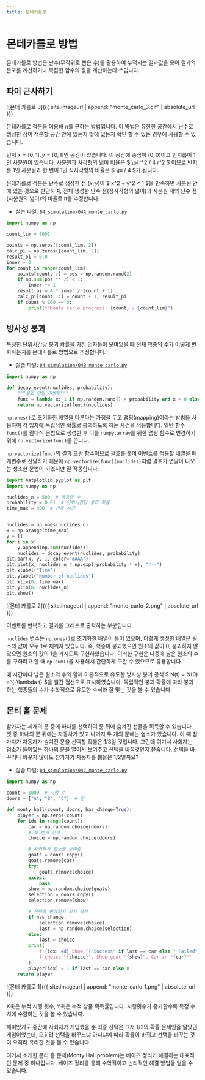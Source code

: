 ```yaml
---
title: 몬테카를로
---
```


# 몬테카를로 방법

몬테카를로 방법은 난수(무작위로 뽑은 수)를 활용하여 누적되는 결과값을 모아 결과의 분포를 계산하거나 복잡한 함수의 값을 계산하는데 쓰입니다.

## 파이 근사하기

![몬테 카를로 3]({{ site.imageurl | append: "monte_carlo_3.gif" | absolute_url }})

몬테카를로 적분을 이용해 $\pi$를 구하는 방법입니다. 이 방법은 유한한 공간에서 난수로 생성한 점이 적분할 공간 안에 있는지 밖에 있는지 확인 할 수 있는 경우에 사용할 수 있습니다.

먼저 $x=[0, 1], y=[0,1]$인 공간이 있습니다. 이 공간에 중심이 $(0, 0)$이고 반지름이 $1$인 사분원이 있습니다. 사분원과 사각형의 넓이 비율은 $ \pi r^2 / 4 r^2 $ 이므로 반지름 1인 사분원과 한 변이 1인 직사각형의 비율은 $ \pi / 4 $가 됩니다.

몬테카를로 적분은 난수로 생성한 점 $(x, y)$이 $ x^2 + y^2 < 1 $을 만족하면 사분원 안에 있는 것으로 판단하여, 전체 생성한 난수 점(정사각형의 넓이)과 사분원 내의 난수 점(사분원의 넓이)의 비율로 $\pi$를 추정합니다.

- 실습 파일: [`04_simulation/04A_monte_carlo.py`](https://github.com/CNU-Computer-Physics/Example-and-Practice/blob/main/04_simulation/04A_monte_carlo.py)

```python
import numpy as np

count_lim = 8001

points = np.zeros([count_lim, 2])
calc_pi = np.zeros([count_lim, 2])
result_pi = 0.0
inner = 0
for count in range(count_lim):
    points[count, :] = pos = np.random.rand(2)
    if np.sum(pos ** 2) < 1:
        inner += 1
    result_pi = 4 * inner / (count + 1)
    calc_pi[count, :] = count + 1, result_pi
    if count % 100 == 0:
        print(f"Monte carlo progress: {count} / {count_lim}")
```

## 방사성 붕괴

특정한 단위시간당 붕괴 확률을 가진 입자들이 모여있을 때 전체 핵종의 수가 어떻게 변화하는지를 몬테카를로 방법으로 추정합니다.

- 실습 파일: [`04_simulation/04B_monte_carlo.py`](https://github.com/CNU-Computer-Physics/Example-and-Practice/blob/main/04_simulation/04B_monte_carlo.py)

```python
import numpy as np

def decay_event(nuclides, probability):
    """붕괴 단일 이벤트"""
    func = lambda x: 1 if np.random.rand() > probability and x > 0 else 0
    return np.vectorize(func)(nuclides)
```

`np.ones()`로 초기화한 배열을 다룬다는 가정을 두고 맵핑(mapping)이라는 방법을 사용하여 각 입자에 독립적인 확률로 붕괴하도록 하는 사건을 적용합니다. 일반 함수 `func()`를 람다식 문법으로 생성한 후 이를 `numpy.array`를 위한 맵핑 함수로 변경하기 위해 `np.vectorize(func)`를 씁니다.

`np.vectorize(func)`의 결과 또란 함수이므로 괄호를 붙여 이벤트를 적용할 배열을 매개변수로 전달하기 때문에 `np.vectorize(func)(nuclides)`처럼 괄호가 연달아 나오는 생소한 문법이 되었지만 잘 작동합니다.

```python
import matplotlib.pyplot as plt
import numpy as np

nuclides_n = 500  # 핵종의 수
probability = 0.01  # 단위시간당 붕괴 확률
time_max = 300  # 관측 시간


nuclides = np.ones(nuclides_n)
x = np.arange(time_max)
y = []
for i in x:
    y.append(np.sum(nuclides))
    nuclides = decay_event(nuclides, probability)
plt.bar(x, y, 1, color="#AAA")
plt.plot(x, nuclides_n * np.exp(-probability * x), "r--")
plt.xlabel("Time")
plt.ylabel("Number of nuclides")
plt.xlim(0, time_max)
plt.ylim(0, nuclides_n)
plt.show()
```

![몬테 카를로 2]({{ site.imageurl | append: "monte_carlo_2.png" | absolute_url }})

이벤트를 반복하고 결과를 그래프로 출력하는 부분입니다.

`nuclides` 변수는 `np.ones()`로 초기화한 배열이 들어 있으며, 이렇게 생성한 배열은 원소의 값이 모두 1로 채워져 있습니다. 즉, 핵종이 붕괴했으면 원소의 값이 0, 붕괴하지 않았으면 원소의 값이 1을 가지도록 구현하였습니다. 이러한 구현은 나중에 남은 원소의 수를  구하려고 할 때 `np.sum()`을 사용해서 간단하게 구할 수 있으므로 유용합니다.

매 시간마다 남은 원소의 수와 함께 이론적으로 유도한 방사성 붕괴 공식 $ N(t) = N(0) e^{-\lambda t} $을 빨간 점선으로 표시하였습니다. 독립적인 붕괴 확률에 따라 붕괴 하는 핵종들의 수가 수학적으로 유도한 수식과 잘 맞는 것을 볼 수 있습니다.

## 몬티 홀 문제

참가자는 세개의 문 중에 하나를 선택하여 문 뒤에 숨겨진 선물을 획득할 수 있습니다. 셋 중 하나의 문 뒤에는 자동차가 있고 나머지 두 개의 문에는 염소가 있습니다. 이 때 참가자가 자동차가 숨겨진 문을 선택할 확률은 1/3일 것입니다. 그런데 여기서 사회자는 염소가 들어있는 하나의 문을 열어서 보여주고 선택을 바꿀것인지 묻습니다. 선택을 바꾸거나 바꾸지 않아도 참가자가 자동차를 뽑을은 1/2일까요?

- 실습 파일: [`04_simulation/04C_monte_carlo.py`](https://github.com/CNU-Computer-Physics/Example-and-Practice/blob/main/04_simulation/04C_monte_carlo.py)

```python
import numpy as np

count = 1000  # 시행 수
doors = ["A", "B", "C"]  # 문

def monty_hall(count, doors, has_change=True):
    player = np.zeros(count)
    for idx in range(count):
        car = np.random.choice(doors)
        # 첫 번째 선택
        choice = np.random.choice(doors)

        # 사회자가 염소를 보여줌
        goats = doors.copy()
        goats.remove(car)
        try:
            goats.remove(choice)
        except:
            pass
        show = np.random.choice(goats)
        selection = doors.copy()
        selection.remove(show)

        # 선택을 변경할지 말지 결정
        if has_change:
            selection.remove(choice)
            last = np.random.choice(selection)
        else:
            last = choice
        print(
            f'{idx: 4d} Show [{"Success" if last == car else " Failed"}]: '
            f'choice "{choice}", Show goat "{show}", Car in "{car}"'
        )
        player[idx] = 1 if last == car else 0
    return player
```

![몬테 카를로 1]({{ site.imageurl | append: "monte_carlo_1.png" | absolute_url }})

X축은 누적 시행 횟수, Y축은 누적 상품 획득률입니다. 시행횟수가 증가할수록 특정 수치에 수렴하는 것을 볼 수 있습니다.

재미있게도 중간에 사회자가 개입했을 뿐 최종 선택은 그저 1/2의 확률 문제인줄 알았던 게임이었는데, 오히려 선택을 바꾸느냐 아니냐에 따라 확률이 바뀌고 선택을 바꾸는 것이 오히려 유리한 것을 볼 수 있습니다.

여기서 소개한 몬티 홀 문제(Monty Hall problem)는 베이즈 정리가 해결하는 대표적인 문제 중 하나입니다. 베이즈 정리를 통해 수학적이고 논리적인 해결 방법을 얻을 수 있습니다.
